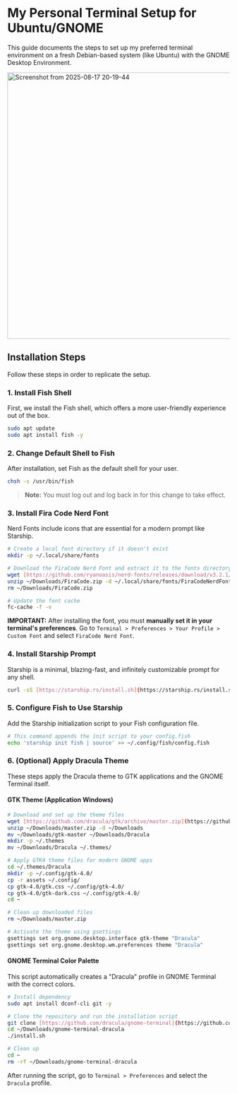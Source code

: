 # My Personal Terminal Setup for Ubuntu/GNOME

This guide documents the steps to set up my preferred terminal environment on a fresh Debian-based system (like Ubuntu) with the GNOME Desktop Environment.

<img width="920" height="604" alt="Screenshot from 2025-08-17 20-19-44" src="https://github.com/user-attachments/assets/366cf8c2-bd8a-40dc-ab0e-7fa63f8771f0" />

## Installation Steps

Follow these steps in order to replicate the setup.

### 1. Install Fish Shell

First, we install the Fish shell, which offers a more user-friendly experience out of the box.

```bash
sudo apt update
sudo apt install fish -y
```

### 2. Change Default Shell to Fish

After installation, set Fish as the default shell for your user.

```bash
chsh -s /usr/bin/fish
```
> **Note:** You must log out and log back in for this change to take effect.

### 3. Install Fira Code Nerd Font

Nerd Fonts include icons that are essential for a modern prompt like Starship.

```bash
# Create a local font directory if it doesn't exist
mkdir -p ~/.local/share/fonts

# Download the FiraCode Nerd Font and extract it to the fonts directory
wget [https://github.com/ryanoasis/nerd-fonts/releases/download/v3.2.1/FiraCode.zip](https://github.com/ryanoasis/nerd-fonts/releases/download/v3.2.1/FiraCode.zip) -P ~/Downloads
unzip ~/Downloads/FiraCode.zip -d ~/.local/share/fonts/FiraCodeNerdFont
rm ~/Downloads/FiraCode.zip

# Update the font cache
fc-cache -f -v
```

**IMPORTANT:** After installing the font, you must **manually set it in your terminal's preferences**.
Go to `Terminal > Preferences > Your Profile > Custom Font` and select `FiraCode Nerd Font`.

### 4. Install Starship Prompt

Starship is a minimal, blazing-fast, and infinitely customizable prompt for any shell.

```bash
curl -sS [https://starship.rs/install.sh](https://starship.rs/install.sh) | sh
```

### 5. Configure Fish to Use Starship

Add the Starship initialization script to your Fish configuration file.

```bash
# This command appends the init script to your config.fish
echo 'starship init fish | source' >> ~/.config/fish/config.fish
```

### 6. (Optional) Apply Dracula Theme

These steps apply the Dracula theme to GTK applications and the GNOME Terminal itself.

#### GTK Theme (Application Windows)

```bash
# Download and set up the theme files
wget [https://github.com/dracula/gtk/archive/master.zip](https://github.com/dracula/gtk/archive/master.zip) -P ~/Downloads
unzip ~/Downloads/master.zip -d ~/Downloads
mv ~/Downloads/gtk-master ~/Downloads/Dracula
mkdir -p ~/.themes
mv ~/Downloads/Dracula ~/.themes/

# Apply GTK4 theme files for modern GNOME apps
cd ~/.themes/Dracula
mkdir -p ~/.config/gtk-4.0/
cp -r assets ~/.config/
cp gtk-4.0/gtk.css ~/.config/gtk-4.0/
cp gtk-4.0/gtk-dark.css ~/.config/gtk-4.0/
cd ~

# Clean up downloaded files
rm ~/Downloads/master.zip

# Activate the theme using gsettings
gsettings set org.gnome.desktop.interface gtk-theme "Dracula"
gsettings set org.gnome.desktop.wm.preferences theme "Dracula"
```

#### GNOME Terminal Color Palette

This script automatically creates a "Dracula" profile in GNOME Terminal with the correct colors.

```bash
# Install dependency
sudo apt install dconf-cli git -y

# Clone the repository and run the installation script
git clone [https://github.com/dracula/gnome-terminal](https://github.com/dracula/gnome-terminal) ~/Downloads/gnome-terminal-dracula
cd ~/Downloads/gnome-terminal-dracula
./install.sh

# Clean up
cd ~
rm -rf ~/Downloads/gnome-terminal-dracula
```
After running the script, go to `Terminal > Preferences` and select the `Dracula` profile.
